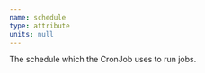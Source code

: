 ```yaml
---
name: schedule
type: attribute
units: null
---
```


The schedule which the CronJob uses to run jobs.
